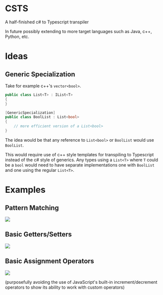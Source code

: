 # CSTS
A half-finished c# to Typescript transpiler

In future possibly extending to more target languages such as Java, c++, Python, etc.

# Ideas

## Generic Specialization

Take for example c++'s `vector<bool>`.
```csharp
public class List<T> : IList<T>
{
}

[GenericSpecialization]
public class BoolList : List<bool>
{
    // more efficient version of a List<bool>
}

```

The idea would be that any reference to `List<bool>` or `BoolList` would use `BoolList`.

This would require use of c++ style templates for transpiling to Typescript instead of the c# style of generics. Any types using a `List<T>` where `T` could be a `bool` would need to have separate implementations one with `BoolList` and one using the regular `List<T>`.

# Examples

## Pattern Matching
![](https://i.imgur.com/THl6mfh.png)

## Basic Getters/Setters
![](https://i.imgur.com/VQ9jv9h.png)

## Basic Assignment Operators
![](https://i.imgur.com/wd9xvR4.png)

(purposefully avoiding the use of JavaScript's built-in increment/decrement operators to show its ability to work with custom operators)
